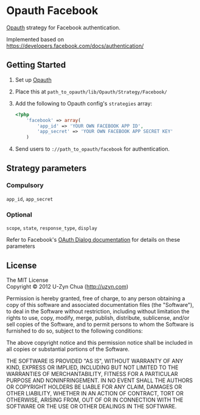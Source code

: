 Opauth Facebook
===============
[Opauth][1] strategy for Facebook authentication.

Implemented based on https://developers.facebook.com/docs/authentication/


Getting Started
---------------
1. Set up [Opauth][1]
2. Place this at `path_to_opauth/lib/Opauth/Strategy/Facebook/`
3. Add the following to Opauth config's `strategies` array:

	```php
	<?php
		'facebook' => array(
			'app_id' => 'YOUR OWN FACEBOOK APP ID',
			'app_secret' => 'YOUR OWN FACEBOOK APP SECRET KEY'
		)
	```

4. Send users to `://path_to_opauth/facebook` for authentication.

Strategy parameters
-----------------------

### Compulsory
`app_id`, `app_secret`

### Optional
`scope`, `state`, `response_type`, `display`

Refer to Facebook's [OAuth Dialog documentation][2] for details on these parameters

License
---------
The MIT License  
Copyright © 2012 U-Zyn Chua (http://uzyn.com)

Permission is hereby granted, free of charge, to any person obtaining a
copy of this software and associated documentation files (the "Software"),
to deal in the Software without restriction, including without limitation
the rights to use, copy, modify, merge, publish, distribute, sublicense,
and/or sell copies of the Software, and to permit persons to whom the
Software is furnished to do so, subject to the following conditions:

The above copyright notice and this permission notice shall be included in
all copies or substantial portions of the Software.

THE SOFTWARE IS PROVIDED "AS IS", WITHOUT WARRANTY OF ANY KIND, EXPRESS OR
IMPLIED, INCLUDING BUT NOT LIMITED TO THE WARRANTIES OF MERCHANTABILITY,
FITNESS FOR A PARTICULAR PURPOSE AND NONINFRINGEMENT. IN NO EVENT SHALL THE
AUTHORS OR COPYRIGHT HOLDERS BE LIABLE FOR ANY CLAIM, DAMAGES OR OTHER
LIABILITY, WHETHER IN AN ACTION OF CONTRACT, TORT OR OTHERWISE, ARISING
FROM, OUT OF OR IN CONNECTION WITH THE SOFTWARE OR THE USE OR OTHER
DEALINGS IN THE SOFTWARE.

[1]: https://github.com/uzyn/opauth	"Opauth"
[2]: https://developers.facebook.com/docs/reference/dialogs/oauth/	"OAuth Dialog documentation"